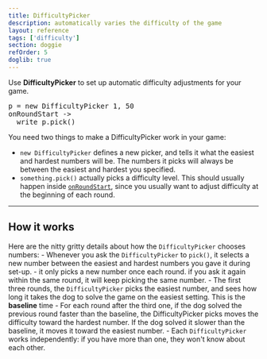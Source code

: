 ```yaml
---
title: DifficultyPicker
description: automatically varies the difficulty of the game
layout: reference
tags: ['difficulty']
section: doggie
refOrder: 5
doglib: true
---
```

Use <b>DifficultyPicker</b> to set up automatic difficulty adjustments for your game.

<pre class="jumbo"
     data-before="write 'Click on the screen! try clicking slower, then faster to change difficulty.'"
     data-after="tap -> feed()"
><span data-dfnup="define">p = new DifficultyPicker</span><span/> <span data-dfnup="easiest">1</span>, <span data-dfn="hardest">50</span>
onRoundStart ->
  write p<span data-dfn="actually pick">.pick()</span>
</pre>

You need two things to make a DifficultyPicker work in your game:
- <code>new DifficultyPicker</code> defines a new picker, and tells it what the easiest and hardest numbers will be. The numbers it picks will always be between the easiest and hardest you specified.
- <code>something.pick()</code> actually picks a difficulty level. This should usually happen inside <code><a href="feed.html">onRoundStart</a></code>, since you usually want to adjust difficulty at the beginning of each round.

------------
<h2>How it works</h2>
Here are the nitty gritty details about how the <code>DifficultyPicker</code> chooses numbers:
- Whenever you ask the <code>DifficultyPicker</code> to <code>pick()</code>, it selects a new number between the easiest and hardest numbers you gave it during set-up.
  - it only picks a new number once each round. if you ask it again within the same round, it will keep picking the same number.
- The first three rounds, the <code>DifficultyPicker</code> picks the easiest number, and sees how long it takes the dog to solve the game on the easiest setting. This is the <b>baseline</b> time
- For each round after the third one, if the dog solved the previous round faster than the baseline, the DifficultyPicker picks moves the difficulty toward the hardest number. If the dog solved it slower than the baseline, it moves it toward the easiest number.
- Each <code>DifficultyPicker</code> works independently: if you have more than one, they won't know about each other.
